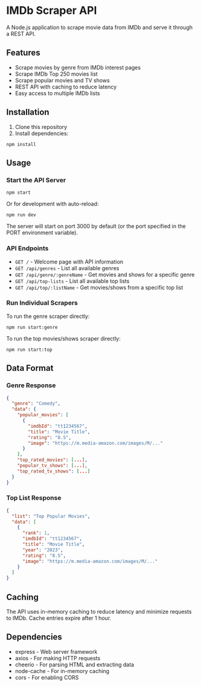 # IMDb Scraper API

A Node.js application to scrape movie data from IMDb and serve it through a REST API.

## Features

- Scrape movies by genre from IMDb interest pages
- Scrape IMDb Top 250 movies list
- Scrape popular movies and TV shows
- REST API with caching to reduce latency
- Easy access to multiple IMDb lists

## Installation

1. Clone this repository
2. Install dependencies:
```
npm install
```

## Usage

### Start the API Server

```
npm start
```

Or for development with auto-reload:

```
npm run dev
```

The server will start on port 3000 by default (or the port specified in the PORT environment variable).

### API Endpoints

- `GET /` - Welcome page with API information
- `GET /api/genres` - List all available genres
- `GET /api/genre/:genreName` - Get movies and shows for a specific genre
- `GET /api/top-lists` - List all available top lists
- `GET /api/top/:listName` - Get movies/shows from a specific top list

### Run Individual Scrapers

To run the genre scraper directly:

```
npm run start:genre
```

To run the top movies/shows scraper directly:

```
npm run start:top
```

## Data Format

### Genre Response

```json
{
  "genre": "Comedy",
  "data": {
    "popular_movies": [
      {
        "imdbId": "tt1234567",
        "title": "Movie Title",
        "rating": "8.5",
        "image": "https://m.media-amazon.com/images/M/..."
      }
    ],
    "top_rated_movies": [...],
    "popular_tv_shows": [...],
    "top_rated_tv_shows": [...]
  }
}
```

### Top List Response

```json
{
  "list": "Top Popular Movies",
  "data": [
    {
      "rank": 1,
      "imdbId": "tt1234567",
      "title": "Movie Title",
      "year": "2023",
      "rating": "8.5",
      "image": "https://m.media-amazon.com/images/M/..."
    }
  ]
}
```

## Caching

The API uses in-memory caching to reduce latency and minimize requests to IMDb. Cache entries expire after 1 hour.

## Dependencies

- express - Web server framework
- axios - For making HTTP requests
- cheerio - For parsing HTML and extracting data
- node-cache - For in-memory caching
- cors - For enabling CORS 